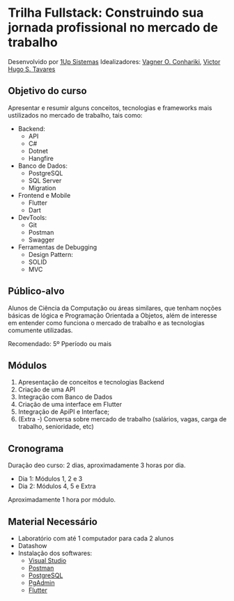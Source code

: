 
# Trilha Fullstack: Construindo sua jornada profissional no mercado de trabalho
Desenvolvido por [1Up Sistemas](https://umupsistemas.com.br)
Idealizadores: [Vagner O. Conhariki](https://www.linkedin.com/in/vagner-conhariki/), [Victor Hugo S. Tavares](https://www.linkedin.com/in/victor-hugo-soares-tavares-642255160/)

## Objetivo do curso
Apresentar e resumir alguns conceitos, tecnologias e frameworks mais ustilizados no mercado de trabalho, tais como:
- Backend:
  - API
  - C#
  - Dotnet
  - Hangfire
- Banco de Dados:
  - PostgreSQL
  - SQL Server
  - Migration
- Frontend e Mobile
  - Flutter
  - Dart
- DevTools:
  - Git
  - Postman
  - Swagger
- Ferramentas de Debugging
  - Design Pattern:
  - SOLID
  - MVC 

## Público-alvo
Alunos de Ciência da Computação ou áreas similares, que tenham noções básicas de lógica e Programação Orientada a Objetos, além de interesse em entender como funciona o mercado de trabalho e as tecnologias comumente utilizadas.

Recomendado: 5º Pperíodo ou mais  
## Módulos
1. Apresentação de conceitos e tecnologias Backend
2. Criação de uma API
3. Integração com Banco de Dados
4. Criação de uma interface em Flutter
5. Integração de ApiPI e Interface;
6. (Extra -) Conversa sobre mercado de trabalho (salários, vagas, carga de trabalho, senioridade, etc)

## Cronograma

  

Duração deo curso: 2 dias, aproximadamente 3 horas por dia.
- Dia 1: Módulos 1, 2 e 3
- Dia 2: Módulos 4, 5 e Extra

Aproximadamente 1 hora por módulo.

## Material Necessário
- Laboratório com até 1 computador para cada 2 alunos
- Datashow
- Instalação dos softwares:
  - [Visual Studio](https://visualstudio.microsoft.com/pt-br/vs/community/)
  - [Postman](https://www.postman.com/)
  - [PostgreSQL](https://www.postgresql.org/)
  - [PgAdmin](https://www.pgadmin.org/)
  - [Flutter](https://docs.flutter.dev/get-started/install)
<!--stackedit_data:
eyJoaXN0b3J5IjpbMTYwMTE2ODgsNDEzMjM2MzYxLDQ5MDgwOD
cxN119
-->